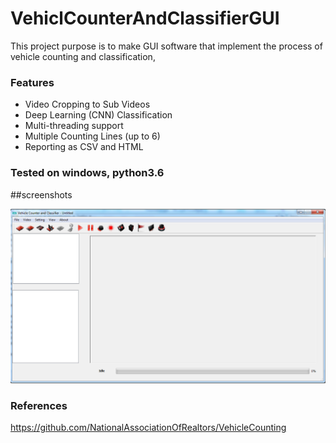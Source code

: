 # VehiclCounterAndClassifierGUI
This project purpose is to make GUI software that implement the process of vehicle counting and classification,
### Features
- Video Cropping to Sub Videos
- Deep Learning (CNN) Classification
- Multi-threading support
- Multiple Counting Lines (up to 6)
- Reporting as CSV and HTML
### Tested on windows, python3.6

##screenshots

![screenshot](https://raw.githubusercontent.com/momaabna/VehiclCounterAndClassifierGUI/main/images/1.png "screen")


### References

https://github.com/NationalAssociationOfRealtors/VehicleCounting
